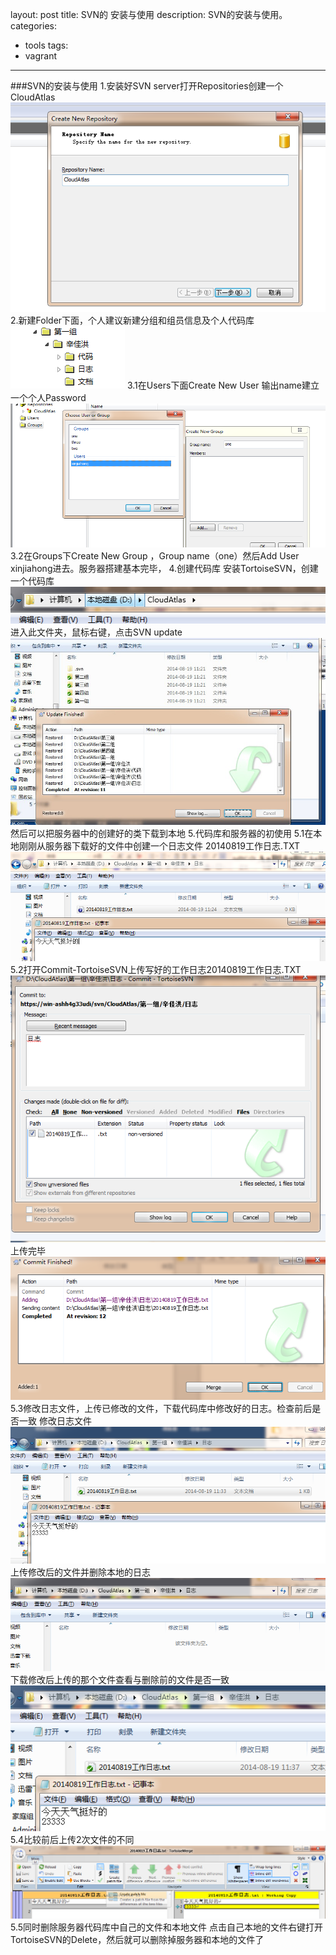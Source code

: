 layout: post
title: SVN的 安装与使用
description: SVN的安装与使用。
categories:
- tools
tags:
- vagrant
---
###SVN的安装与使用
1.安装好SVN server打开Repositories创建一个CloudAtlas
![CL][1]
2.新建Folder下面，个人建议新建分组和组员信息及个人代码库
![Folder][2]
3.1在Users下面Create New User 输出name建立一个个人Password
![User][3]
3.2在Groups下Create New Group ，Group name（one）然后Add User xinjiahong进去。服务器搭建基本完毕，
4.创建代码库
安装TortoiseSVN，创建一个代码库
![tortoiseSVn][4]
进入此文件夹，鼠标右键，点击SVN update
![SVNupdate][5]然后可以把服务器中的创建好的类下载到本地
5.代码库和服务器的初使用
5.1在本地刚刚从服务器下载好的文件中创建一个日志文件 20140819工作日志.TXT
![TXT][6]
5.2打开Commit-TortoiseSVN上传写好的工作日志20140819工作日志.TXT
![Commit][7]
上传完毕![ADDED][8]
5.3修改日志文件，上传已修改的文件，下载代码库中修改好的日志。检查前后是否一致
修改日志文件![xg][9]
上传修改后的文件并删除本地的日志![sc][10]
下载修改后上传的那个文件查看与删除前的文件是否一致![yz][11]
5.4比较前后上传2次文件的不同
![version][12]
5.5同时删除服务器代码库中自己的文件和本地文件
点击自己本地的文件右键打开TortoiseSVN的Delete，然后就可以删除掉服务器和本地的文件了



[1]:1.png
[2]:2.png
[3]:3.png
[4]:4.png
[5]:5.png
[6]:6.png
[7]:7.png
[8]:8.png
[9]:9.png
[10]:10.png
[11]:11.png
[12]:12.png






